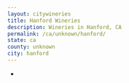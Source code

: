 ```yaml
---
layout: citywineries
title: Hanford Wineries
description: Wineries in Hanford, CA
permalink: /ca/unknown/hanford/
state: ca
county: unknown
city: hanford
---
```

-
